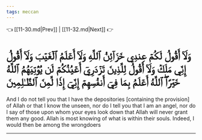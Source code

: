 ```yaml
---
tags: meccan
---
```


👈 [[11-30.md|Prev]] | [[11-32.md|Next]] 👉

# وَلَآ أَقُولُ لَكُمۡ عِندِي خَزَآئِنُ ٱللَّهِ وَلَآ أَعۡلَمُ ٱلۡغَيۡبَ وَلَآ أَقُولُ إِنِّي مَلَكٞ وَلَآ أَقُولُ لِلَّذِينَ تَزۡدَرِيٓ أَعۡيُنُكُمۡ لَن يُؤۡتِيَهُمُ ٱللَّهُ خَيۡرًاۖ ٱللَّهُ أَعۡلَمُ بِمَا فِيٓ أَنفُسِهِمۡ إِنِّيٓ إِذٗا لَّمِنَ ٱلظَّـٰلِمِينَ

And I do not tell you that I have the depositories [containing the provision] of Allah or that I know the unseen, nor do I tell you that I am an angel, nor do I say of those upon whom your eyes look down that Allah will never grant them any good. Allah is most knowing of what is within their souls. Indeed, I would then be among the wrongdoers

---

